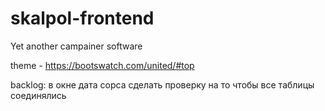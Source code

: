 # skalpol-frontend
Yet another campainer software

theme - https://bootswatch.com/united/#top



backlog:
в окне дата сорса сделать проверку на то чтобы все таблицы соединялись 